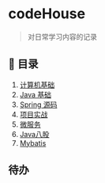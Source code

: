 # codeHouse
> 对日常学习内容的记录 
## 💾 目录
1. [计算机基础]()
2. [Java 基础](./docs/java/basic.md)
3. [Spring 源码]()
4. [项目实战]()
5. [微服务]()
6. [Java八股]()
7. [Mybatis](./docs/java/mybatis.md)

## 待办